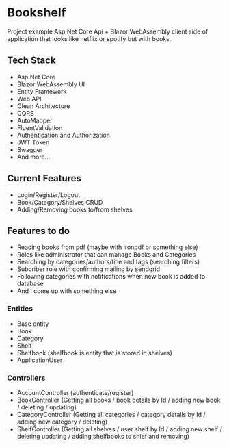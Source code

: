 # Bookshelf

Project example Asp.Net Core Api + Blazor WebAssembly client side of application that looks like netflix or spotify but with books.

## Tech Stack

- Asp.Net Core
- Blazor WebAssembly UI
- Entity Framework
- Web API
- Clean Architecture
- CQRS
- AutoMapper
- FluentValidation
- Authentication and Authorization
- JWT Token
- Swagger
- And more...

## Current Features

- Login/Register/Logout
- Book/Category/Shelves CRUD
- Adding/Removing books to/from shelves

## Features to do

- Reading books from pdf (maybe with ironpdf or something else)
- Roles like administrator that can manage Books and Categories
- Searching by categories/authors/title and tags (searching filters)
- Subcriber role with confirming mailing by sendgrid
- Following categories with notifications when new book is added to database
- And I come up with something else

### Entities

- Base entity
- Book
- Category
- Shelf
- Shelfbook (shelfbook is  entity that is stored in shelves)
- ApplicationUser

### Controllers

- AccountController (authenticate/register)
- BookController (Getting all books / book details by Id / adding new book / deleting / updating)
- CategoryController (Getting all categories / category details by Id / adding new category / deleting) 
- ShelfController (Getting all shelves / user shelf by Id / adding new shelf / deleting updating / adding shelfbooks to shlef and removing)